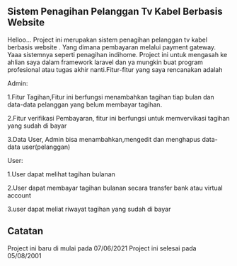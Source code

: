 

## Sistem Penagihan Pelanggan Tv Kabel Berbasis Website

Helloo... Project ini merupakan sistem penagihan pelanggan tv kabel berbasis website . Yang dimana  pembayaran melalui payment gateway. Yaaa sistemnya seperti penagihan indihome. Project ini untuk mengasah ke ahlian saya dalam framework laravel dan ya mungkin buat program profesional atau tugas akhir nanti.Fitur-fitur yang saya rencanakan adalah

 Admin:
 
 1.Fitur Tagihan,Fitur ini berfungsi menambahkan tagihan tiap bulan dan data-data pelanggan yang belum membayar tagihan.
   
 2.Fitur verifikasi Pembayaran, fitur ini berfungsi untuk memvervikasi tagihan yang sudah di bayar
   
 3.Data User, Admin bisa menambahkan,mengedit dan menghapus data-data user(pelanggan)
   
 User:
 
 1.User dapat melihat tagihan bulanan
 
 2.User dapat membayar tagihan bulanan secara transfer bank atau virtual account
 
 3.user dapat meliat riwayat tagihan yang sudah di bayar 
 
 
 ## Catatan
 
 Project ini baru di mulai pada 07/06/2021 
 Project ini selesai pada 05/08/2001

